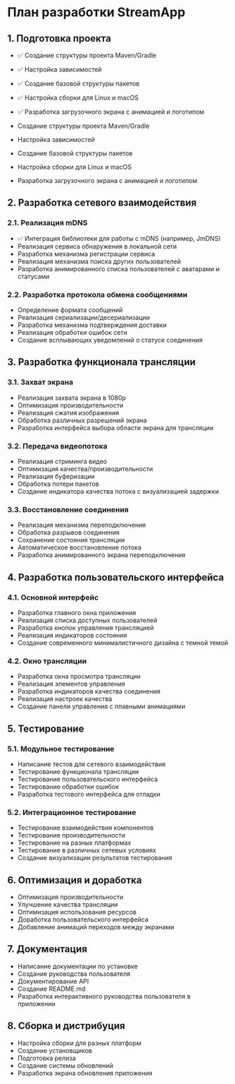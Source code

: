 # План разработки StreamApp

## 1. Подготовка проекта
- ✅ Создание структуры проекта Maven/Gradle
- ✅ Настройка зависимостей
- ✅ Создание базовой структуры пакетов
- ✅ Настройка сборки для Linux и macOS
- ✅ Разработка загрузочного экрана с анимацией и логотипом

- Создание структуры проекта Maven/Gradle
- Настройка зависимостей
- Создание базовой структуры пакетов
- Настройка сборки для Linux и macOS
- Разработка загрузочного экрана с анимацией и логотипом

## 2. Разработка сетевого взаимодействия
### 2.1. Реализация mDNS
- ✅ Интеграция библиотеки для работы с mDNS (например, JmDNS)
- Реализация сервиса обнаружения в локальной сети
- Разработка механизма регистрации сервиса
- Реализация механизма поиска других пользователей
- Разработка анимированного списка пользователей с аватарами и статусами

### 2.2. Разработка протокола обмена сообщениями
- Определение формата сообщений
- Реализация сериализации/десериализации
- Разработка механизма подтверждения доставки
- Реализация обработки ошибок сети
- Создание всплывающих уведомлений о статусе соединения

## 3. Разработка функционала трансляции
### 3.1. Захват экрана
- Реализация захвата экрана в 1080p
- Оптимизация производительности
- Реализация сжатия изображения
- Обработка различных разрешений экрана
- Разработка интерфейса выбора области экрана для трансляции

### 3.2. Передача видеопотока
- Реализация стриминга видео
- Оптимизация качества/производительности
- Реализация буферизации
- Обработка потери пакетов
- Создание индикатора качества потока с визуализацией задержки

### 3.3. Восстановление соединения
- Реализация механизма переподключения
- Обработка разрывов соединения
- Сохранение состояния трансляции
- Автоматическое восстановление потока
- Разработка анимированного экрана переподключения

## 4. Разработка пользовательского интерфейса
### 4.1. Основной интерфейс
- Разработка главного окна приложения
- Реализация списка доступных пользователей
- Разработка кнопок управления трансляцией
- Реализация индикаторов состояния
- Создание современного минималистичного дизайна с темной темой

### 4.2. Окно трансляции
- Разработка окна просмотра трансляции
- Реализация элементов управления
- Разработка индикаторов качества соединения
- Реализация настроек качества
- Создание панели управления с плавными анимациями

## 5. Тестирование
### 5.1. Модульное тестирование
- Написание тестов для сетевого взаимодействия
- Тестирование функционала трансляции
- Тестирование пользовательского интерфейса
- Тестирование обработки ошибок
- Разработка тестового интерфейса для отладки

### 5.2. Интеграционное тестирование
- Тестирование взаимодействия компонентов
- Тестирование производительности
- Тестирование на разных платформах
- Тестирование в различных сетевых условиях
- Создание визуализации результатов тестирования

## 6. Оптимизация и доработка
- Оптимизация производительности
- Улучшение качества трансляции
- Оптимизация использования ресурсов
- Доработка пользовательского интерфейса
- Добавление анимаций переходов между экранами

## 7. Документация
- Написание документации по установке
- Создание руководства пользователя
- Документирование API
- Создание README.md
- Разработка интерактивного руководства пользователя в приложении

## 8. Сборка и дистрибуция
- Настройка сборки для разных платформ
- Создание установщиков
- Подготовка релиза
- Создание системы обновлений
- Разработка экрана обновления приложения 